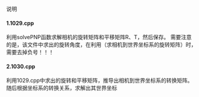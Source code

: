说明
#### 1.1029.cpp ####
利用solvePNP函数求解相机的旋转矩阵和平移矩阵R、T，然后保存。
需要注意的是，该文件中求出的旋转角度，在利用（求相机到世界坐标系的旋转矩阵）时，需要去掉负号！！！
#### 2.1030.cpp ####
利用1029.cpp中求出的旋转和平移矩阵，推导出相机到世界坐标系的转换矩阵。随后根据坐标系的转换关系，求解出其世界坐标
